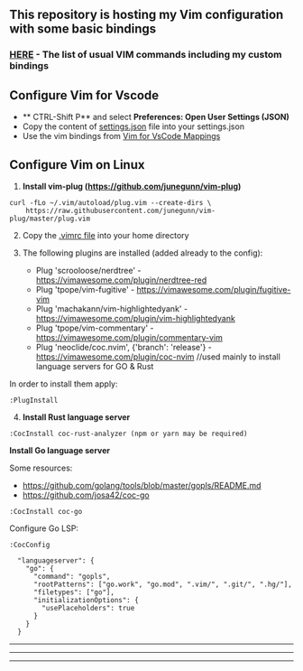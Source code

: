 
## This repository is hosting my Vim configuration with some basic bindings

### [HERE](https://github.com/danrusei/dotfiles/blob/main/Vim%20Commands.md) - The list of usual VIM commands including my custom bindings

## Configure Vim for Vscode 

* ** CTRL-Shift P** and select **Preferences: Open User Settings (JSON)**
* Copy the content of [settings.json](https://github.com/danrusei/dotfiles/blob/main/vim/settings.json) file into your settings.json
* Use the vim bindings from [Vim for VsCode Mappings](https://github.com/danrusei/dotfiles/blob/main/Vim%20Commands.md)

## Configure Vim on Linux 

1. **Install vim-plug (https://github.com/junegunn/vim-plug)**

```
curl -fLo ~/.vim/autoload/plug.vim --create-dirs \
    https://raw.githubusercontent.com/junegunn/vim-plug/master/plug.vim

```

2. Copy the [.vimrc file](https://github.com/danrusei/dotfiles/blob/main/vim/.vimrc) into your home directory

3. The following  plugins are installed (added already to the config):
    * Plug 'scrooloose/nerdtree' - https://vimawesome.com/plugin/nerdtree-red
    * Plug 'tpope/vim-fugitive' - https://vimawesome.com/plugin/fugitive-vim
    * Plug 'machakann/vim-highlightedyank' - https://vimawesome.com/plugin/vim-highlightedyank
    * Plug 'tpope/vim-commentary' - https://vimawesome.com/plugin/commentary-vim
    * Plug 'neoclide/coc.nvim', {'branch': 'release'} - https://vimawesome.com/plugin/coc-nvim //used mainly to install language servers for GO & Rust

In order to install them apply:

```
:PlugInstall
```
4. **Install Rust language server**

```
:CocInstall coc-rust-analyzer (npm or yarn may be required)
```

**Install Go language server**

Some resources:
* https://github.com/golang/tools/blob/master/gopls/README.md
* https://github.com/josa42/coc-go

```
:CocInstall coc-go  
```

Configure Go LSP:

```
:CocConfig
```
```
  "languageserver": {
    "go": {
      "command": "gopls",
      "rootPatterns": ["go.work", "go.mod", ".vim/", ".git/", ".hg/"],
      "filetypes": ["go"],
      "initializationOptions": {
        "usePlaceholders": true
      }
    }
  }
```

---
***
___

